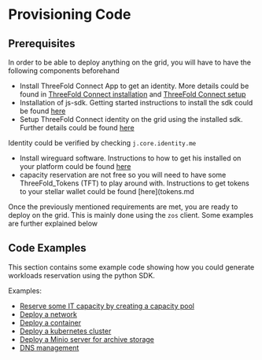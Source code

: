 # Provisioning Code

## Prerequisites

In order to be able to deploy anything on the grid, you will have to have the following components beforehand

- Install ThreeFold Connect App to get an identity. More details could be found in [ThreeFold Connect installation](threefold:threefold_connect) and [ThreeFold Connect setup](threefold_connect_overview)
- Installation of js-sdk. Getting started instructions to install the sdk could be found [here](3bot_local_install)
- Setup ThreeFold Connect identity on the grid using the installed sdk. Further details could be found [here](3bot_identity_configure)

Identity could be verified by checking `j.core.identity.me`

- Install wireguard software. Instructions to how to get his installed on your platform could be found [here](https://www.wireguard.com/install/)
- capacity reservation are not free so you will need to have some ThreeFold_Tokens (TFT) to play around with. Instructions to get tokens to your stellar wallet could be found [here](tokens.md

Once the previously mentioned requirements are met, you are ready to deploy on the grid. This is mainly done using the `zos` client. Some examples are further explained below

## Code Examples

This section contains some example code showing how you could generate workloads reservation using the python SDK.

Examples:

- [Reserve some IT capacity by creating a capacity pool](code_pool)
- [Deploy a network](code_network)
- [Deploy a container](code_container)
- [Deploy a kubernetes cluster](code_kubernetes)
- [Deploy a Minio server for archive storage](code_storage)
- [DNS management](code_web)